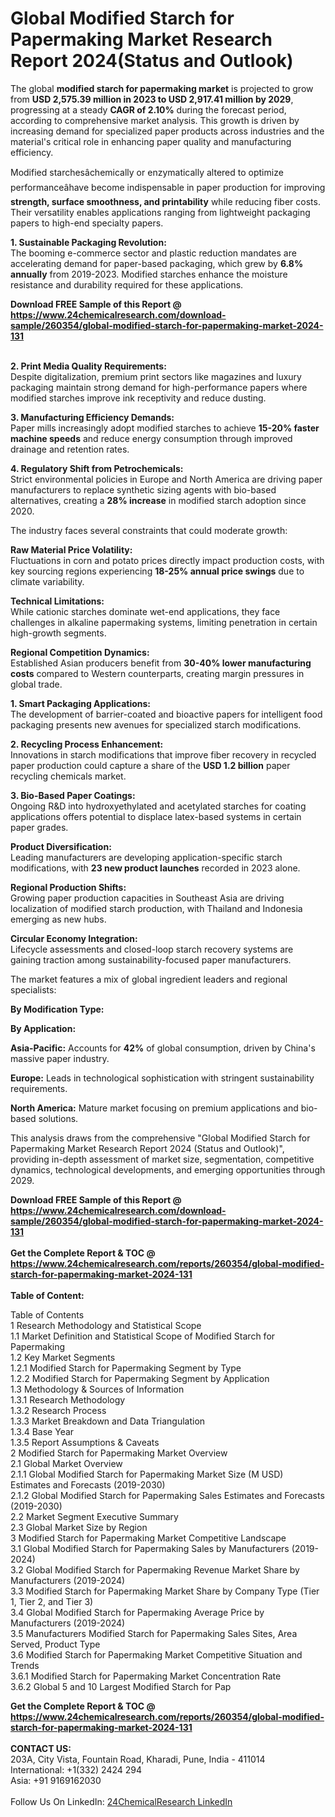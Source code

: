 <h1>Global Modified Starch for Papermaking Market Research Report 2024(Status and Outlook)</h1><p>The global <strong>modified starch for papermaking market</strong> is projected to grow from <strong>USD 2,575.39 million in 2023 to USD 2,917.41 million by 2029</strong>, progressing at a steady <strong>CAGR of 2.10%</strong> during the forecast period, according to comprehensive market analysis. This growth is driven by increasing demand for specialized paper products across industries and the material's critical role in enhancing paper quality and manufacturing efficiency.</p><p>Modified starchesâchemically or enzymatically altered to optimize performanceâhave become indispensable in paper production for improving <strong>strength, surface smoothness, and printability</strong> while reducing fiber costs. Their versatility enables applications ranging from lightweight packaging papers to high-end specialty papers.</p><p><strong>1. Sustainable Packaging Revolution:</strong><br>
The booming e-commerce sector and plastic reduction mandates are accelerating demand for paper-based packaging, which grew by <strong>6.8% annually</strong> from 2019-2023. Modified starches enhance the moisture resistance and durability required for these applications.</p><div><b>Download FREE Sample of this Report @ 
            <a href="https://www.24chemicalresearch.com/download-sample/260354/global-modified-starch-for-papermaking-market-2024-131">
            https://www.24chemicalresearch.com/download-sample/260354/global-modified-starch-for-papermaking-market-2024-131</a></b></div><br><p><strong>2. Print Media Quality Requirements:</strong><br>
Despite digitalization, premium print sectors like magazines and luxury packaging maintain strong demand for high-performance papers where modified starches improve ink receptivity and reduce dusting.</p><p><strong>3. Manufacturing Efficiency Demands:</strong><br>
Paper mills increasingly adopt modified starches to achieve <strong>15-20% faster machine speeds</strong> and reduce energy consumption through improved drainage and retention rates.</p><p><strong>4. Regulatory Shift from Petrochemicals:</strong><br>
Strict environmental policies in Europe and North America are driving paper manufacturers to replace synthetic sizing agents with bio-based alternatives, creating a <strong>28% increase</strong> in modified starch adoption since 2020.</p><p>The industry faces several constraints that could moderate growth:</p><p><strong>Raw Material Price Volatility:</strong><br>
	Fluctuations in corn and potato prices directly impact production costs, with key sourcing regions experiencing <strong>18-25% annual price swings</strong> due to climate variability.</p><p><strong>Technical Limitations:</strong><br>
	While cationic starches dominate wet-end applications, they face challenges in alkaline papermaking systems, limiting penetration in certain high-growth segments.</p><p><strong>Regional Competition Dynamics:</strong><br>
	Established Asian producers benefit from <strong>30-40% lower manufacturing costs</strong> compared to Western counterparts, creating margin pressures in global trade.</p><p><strong>1. Smart Packaging Applications:</strong><br>
The development of barrier-coated and bioactive papers for intelligent food packaging presents new avenues for specialized starch modifications.</p><p><strong>2. Recycling Process Enhancement:</strong><br>
Innovations in starch modifications that improve fiber recovery in recycled paper production could capture a share of the <strong>USD 1.2 billion</strong> paper recycling chemicals market.</p><p><strong>3. Bio-Based Paper Coatings:</strong><br>
Ongoing R&amp;D into hydroxyethylated and acetylated starches for coating applications offers potential to displace latex-based systems in certain paper grades.</p><p><strong>Product Diversification:</strong><br>
	Leading manufacturers are developing application-specific starch modifications, with <strong>23 new product launches</strong> recorded in 2023 alone.</p><p><strong>Regional Production Shifts:</strong><br>
	Growing paper production capacities in Southeast Asia are driving localization of modified starch production, with Thailand and Indonesia emerging as new hubs.</p><p><strong>Circular Economy Integration:</strong><br>
	Lifecycle assessments and closed-loop starch recovery systems are gaining traction among sustainability-focused paper manufacturers.</p><p>The market features a mix of global ingredient leaders and regional specialists:</p><p><strong>By Modification Type:</strong></p><p><strong>By Application:</strong></p><p><strong>Asia-Pacific:</strong> Accounts for <strong>42%</strong> of global consumption, driven by China's massive paper industry.</p><p><strong>Europe:</strong> Leads in technological sophistication with stringent sustainability requirements.</p><p><strong>North America:</strong> Mature market focusing on premium applications and bio-based solutions.</p><p>This analysis draws from the comprehensive "Global Modified Starch for Papermaking Market Research Report 2024 (Status and Outlook)", providing in-depth assessment of market size, segmentation, competitive dynamics, technological developments, and emerging opportunities through 2029.</p><div><b>Download FREE Sample of this Report @ 
            <a href="https://www.24chemicalresearch.com/download-sample/260354/global-modified-starch-for-papermaking-market-2024-131">
            https://www.24chemicalresearch.com/download-sample/260354/global-modified-starch-for-papermaking-market-2024-131</a></b></div><br><div><b>Get the Complete Report & TOC @ 
            <a href="https://www.24chemicalresearch.com/reports/260354/global-modified-starch-for-papermaking-market-2024-131">
            https://www.24chemicalresearch.com/reports/260354/global-modified-starch-for-papermaking-market-2024-131</a></b></div><br>
            <b>Table of Content:</b><p>Table of Contents<br />
1 Research Methodology and Statistical Scope<br />
1.1 Market Definition and Statistical Scope of Modified Starch for Papermaking<br />
1.2 Key Market Segments<br />
1.2.1 Modified Starch for Papermaking Segment by Type<br />
1.2.2 Modified Starch for Papermaking Segment by Application<br />
1.3 Methodology & Sources of Information<br />
1.3.1 Research Methodology<br />
1.3.2 Research Process<br />
1.3.3 Market Breakdown and Data Triangulation<br />
1.3.4 Base Year<br />
1.3.5 Report Assumptions & Caveats<br />
2 Modified Starch for Papermaking Market Overview<br />
2.1 Global Market Overview<br />
2.1.1 Global Modified Starch for Papermaking Market Size (M USD) Estimates and Forecasts (2019-2030)<br />
2.1.2 Global Modified Starch for Papermaking Sales Estimates and Forecasts (2019-2030)<br />
2.2 Market Segment Executive Summary<br />
2.3 Global Market Size by Region<br />
3 Modified Starch for Papermaking Market Competitive Landscape<br />
3.1 Global Modified Starch for Papermaking Sales by Manufacturers (2019-2024)<br />
3.2 Global Modified Starch for Papermaking Revenue Market Share by Manufacturers (2019-2024)<br />
3.3 Modified Starch for Papermaking Market Share by Company Type (Tier 1, Tier 2, and Tier 3)<br />
3.4 Global Modified Starch for Papermaking Average Price by Manufacturers (2019-2024)<br />
3.5 Manufacturers Modified Starch for Papermaking Sales Sites, Area Served, Product Type<br />
3.6 Modified Starch for Papermaking Market Competitive Situation and Trends<br />
3.6.1 Modified Starch for Papermaking Market Concentration Rate<br />
3.6.2 Global 5 and 10 Largest Modified Starch for Pap</p><div><b>Get the Complete Report & TOC @ 
            <a href="https://www.24chemicalresearch.com/reports/260354/global-modified-starch-for-papermaking-market-2024-131">
            https://www.24chemicalresearch.com/reports/260354/global-modified-starch-for-papermaking-market-2024-131</a></b></div><br><b>CONTACT US:</b><br>
            203A, City Vista, Fountain Road, Kharadi, Pune, India - 411014<br>
            International: +1(332) 2424 294<br>
            Asia: +91 9169162030 <br><br>
            Follow Us On LinkedIn: <a href="https://www.linkedin.com/company/24chemicalresearch/">24ChemicalResearch LinkedIn</a>